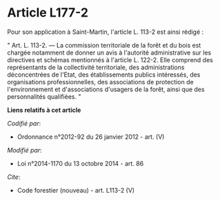 # Article L177-2

Pour son application à Saint-Martin, l'article L. 113-2 est ainsi rédigé : 

" Art. L. 113-2. ― La commission territoriale de la forêt et du bois est chargée notamment de donner un avis à l'autorité
administrative sur les directives et schémas mentionnés à l'article L. 122-2. Elle comprend des représentants de la
collectivité territoriale, des administrations déconcentrées de l'Etat, des établissements publics intéressés, des
organisations professionnelles, des associations de protection de l'environnement et d'associations d'usagers de la forêt,
ainsi que des personnalités qualifiées. "

**Liens relatifs à cet article**

_Codifié par_:

  - Ordonnance n°2012-92 du 26 janvier 2012 - art. (V)

_Modifié par_:

  - Loi n°2014-1170 du 13 octobre 2014 - art. 86

_Cite_:

  - Code forestier (nouveau) - art. L113-2 (V)
